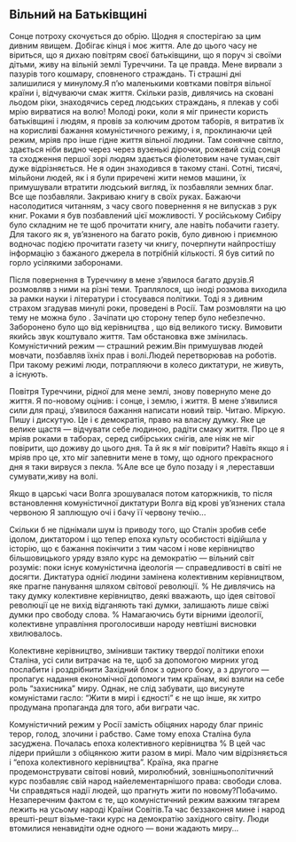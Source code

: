 ## Вільний на Батьківщині
Сонце потроху скочується до обрію.
Щодня я спостерігаю за цим дивним явищем.
Добігає кінця і моє життя.
Але до цього часу не віриться, що я дихаю повітрям своєї батьківщини, що я поруч зі своїми дітьми, живу на вільній землі Туреччини.
Та це правда.
Мене вирвали з пазурів того кошмару, сповненого страждань.
Ті страшні дні залишилися у минулому.Я п’ю маленькими ковтками повітря вільної країни і, відчуваючи смак життя.
Скільки разів, дивлячись на сковані льодом ріки, знаходячись серед людських страждань, я плекав у собі мрію вирватися на волю!
Молоді роки, коли я міг принести користь батьківщині і людям, я провів за колючим дротом таборів, я витратив їх на корисливі бажання комуністичного режиму, і я, проклинаючи цей режим, мріяв про інше гідне життя вільної людини.
Там сонячне світло, здається ніби видно через через вузенькі дірочки, рожевий схід сонця та сходження першої зорі людям здається фіолетовим наче туман,світ дуже відрізняється.
Не я один знаходився в такому стані.
Сотні, тисячі, мільйони людей, як і я були приречені жити немов машини, їх примушували втратити людський вигляд, їх позбавляли земних благ.
Все ще позбавляли.
Закриваю книгу в своїх руках.
Бажаючи насолодитися читанням, з часу свого повернення я не випускав з рук книг.
Роками я був позбавлений цієї можливості.
У російському Сибіру було складним не те щоб прочитати книгу, але навіть побачити газету.
Для такого як я, ув’язненого на багато років, було дивною і приємною водночас подією прочитати газету чи книгу, почерпнути найпростішу інформацію з бажаного джерела в потрібній кількості.
Я був ситий по горло усілякими заборонами.

Після повернення в Туреччину в мене з’явилося багато друзів.Я розмовляв з ними на різні теми.
Траплялося, що іноді розмова виходила за рамки науки і літератури і стосувався політики.
Тоді я з дивним страхом згадував минулі роки, проведені в Росії.
Там розмовляти на цю тему не можна було .
Зачіпати цю сторону тепер було небезпечно.
Заборонено було що від керівництва , що від великого тиску.
Вимовити якийсь звук коштувало життя.
Там обстановка вже змінилась.
Комуністичний режим — страшний режим.Він примушував людей мовчати, позбавляв їхніх прав і волі.Людей перетворював на роботів.
При такому режимі люди, потрапляючи в колесо диктатури, не живуть, а існують.

Повітря Туреччини, рідної для мене землі, знову повернуло мене до життя.
Я по-новому оцінив: і сонце, і землю, і життя.
В мене з’явилися сили для праці, з’явилося бажання написати новий твір.
Читаю.
Міркую.
Пишу і дискутую.
Це і є демократія, право на власну думку.
Яке це велике щастя — відчувати себе людиною, радіти смаку життя.
Про це я мріяв роками в таборах, серед сибірських снігів, але ніяк не міг повірити, що доживу до цього дня.
Та й як я міг повірити?
Навіть якщо я і мріяв про це, хто міг запевнити мене в тому, що одного прекрасного дня я таки вирвуся з пекла.
%Але все це було позаду і я ,переставши сумувати,живу на волі.

Якщо в царські часи Волга зрошувалася потом каторжників, то після встановлення комуністичної диктатури Волга від крові ув’язнених стала червоною Я заплющую очі і бачу її червону течію...

Скільки б не піднімали шум із приводу того, що Сталін зробив себе ідолом, диктатором і що тепер епоха культу особистості відійшла у історію, що є бажання покінчити з тим часом і нове керівництво більшовицького уряду взяло курс на демократію — вільний світ розуміє: поки існує комуністична ідеологія — справедливості в світі не досягти. Диктатура однієї людини замінена колективним керівництвом, яке прагне панування шляхом світової революції.
% Не дивлячись на таку думку колективне керівництво, деякі вважають, що ідея світової революції це не вихід відганяють такі думки, залишають лише свіжі думки про свободу слова.
% Намагаючись бути вірними ідеології, колективне управління проголосивши народу невтішні висновки хвилювалось.

Колективне керівництво, змінивши тактику твердої політики епохи Сталіна, усі сили витрачає на те, щоб за допомогою мирних угод послабити і роздрібнити Західний блок з одного боку, а з другого — пропагує надання економічної допомоги тим країнам, які взяли на себе роль “захисника” миру.
Однак, не слід забувати, що висунуте комуністами гасло: “Жити в мирі і єдності” є не що інше, як хитро продумана пропаганда для того, аби виграти час.

Комуністичний режим у Росії замість обіцяних народу благ приніс терор, голод, злочини і рабство. Саме тому епоха Сталіна була засуджена.
Почалась епоха колективного керівництва
% В цей час лідери прийшли з обіцянкою жити разом в мирі.
Мало чим відрізняється і “епоха колективного керівництва”. Країна, яка прагне продемонструвати світові новий, миролюбний, зовнішньополітичний курс позбавляє свій народ найелементарнішого права: свободи слова.
Чи справдяться надії людей, що прагнуть жити по новому?Побачимо.
Незаперечним фактом є те, що комуністичний режим важким тягарем лежить на усьому народі Країни Совітів.Та час беззаконня мине і народ врешті-решт візьме-таки курс на демократію західного світу.
Люди втомилися ненавидіти одне одного — вони жадають миру...
